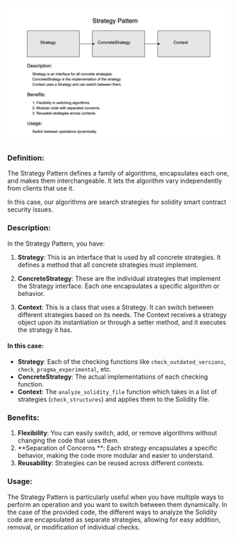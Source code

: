 

![](../images/strategy.png)

### Definition:

The Strategy Pattern defines a family of algorithms, encapsulates each one, and makes them interchangeable. 
It lets the algorithm vary independently from clients that use it.

In this case, our algorithms are search strategies for solidity smart contract security issues.

### Description:

In the Strategy Pattern, you have:

1. **Strategy**: This is an interface that is used by all concrete strategies. It defines a method that all concrete strategies must implement.

2. **ConcreteStrategy**: These are the individual strategies that implement the Strategy interface. Each one encapsulates a specific algorithm or behavior.

3. **Context**: This is a class that uses a Strategy. It can switch between different strategies based on its needs. The Context receives a strategy object upon its instantiation or through a setter method, and it executes the strategy it has.

#### In this case:

- **Strategy**: Each of the checking functions like `check_outdated_versions`, `check_pragma_experimental`, etc.
- **ConcreteStrategy**: The actual implementations of each checking function.
- **Context**: The `analyze_solidity_file` function which takes in a list of strategies (`check_structures`) and applies them to the Solidity file.

### Benefits:

1. **Flexibility**: You can easily switch, add, or remove algorithms without changing the code that uses them.
2. **Separation of Concerns
   **: Each strategy encapsulates a specific behavior, making the code more modular and easier to understand.
3. **Reusability**: Strategies can be reused across different contexts.

### Usage:

The Strategy Pattern is particularly useful when you have multiple ways to perform an operation and you want to switch between them dynamically. In the case of the provided code, the different ways to analyze the Solidity code are encapsulated as separate strategies, allowing for easy addition, removal, or modification of individual checks.
